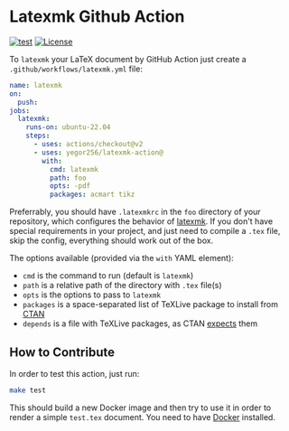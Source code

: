 # Latexmk Github Action

[![test](https://github.com/yegor256/latexmk-action/actions/workflows/test.yml/badge.svg)](https://github.com/yegor256/latexmk-action/actions/workflows/test.yml)
[![License](https://img.shields.io/badge/license-MIT-green.svg)](https://github.com/yegor256/latexmk-action/blob/master/LICENSE.txt)

To `latexmk` your LaTeX document by GitHub Action just
create a `.github/workflows/latexmk.yml` file:

```yaml
name: latexmk
on:
  push:
jobs:
  latexmk:
    runs-on: ubuntu-22.04
    steps:
      - uses: actions/checkout@v2
      - uses: yegor256/latexmk-action@
        with:
          cmd: latexmk
          path: foo
          opts: -pdf
          packages: acmart tikz
```

Preferrably, you should have `.latexmkrc` in the `foo` directory of your repository,
which configures the behavior of [latexmk](https://mg.readthedocs.io/latexmk.html).
If you don't have special requirements in your project, and just need to compile
a `.tex` file, skip the config, everything should work out of the box.

The options available (provided via the `with` YAML element):

* `cmd` is the command to run (default is `latexmk`)
* `path` is a relative path of the directory with `.tex` file(s)
* `opts` is the options to pass to `latexmk`
* `packages` is a space-separated list of TeXLive package to install
  from [CTAN](https://ctan.org)
* `depends` is a file with TeXLive packages,
  as CTAN [expects](https://tex.stackexchange.com/questions/598653) them

## How to Contribute

In order to test this action, just run:

```bash
make test
```

This should build a new Docker image and then try to use it
in order to render a simple `test.tex` document. You need to have
[Docker](https://docs.docker.com/get-docker/) installed.
